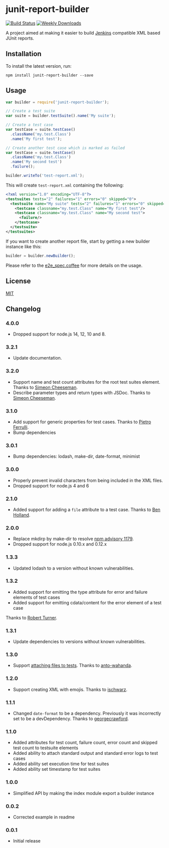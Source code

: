 # junit-report-builder

[![Build Status](https://github.com/davidparsson/junit-report-builder/workflows/CI/badge.svg)](https://github.com/davidparsson/junit-report-builder/actions?query=workflow%3ACI)
[![Weekly Downloads](https://img.shields.io/npm/dw/junit-report-builder.svg)](https://www.npmjs.com/package/junit-report-builder)

A project aimed at making it easier to build [Jenkins](http://jenkins-ci.org/) compatible XML based JUnit reports.

## Installation

To install the latest version, run:

    npm install junit-report-builder --save

## Usage

```JavaScript
var builder = require('junit-report-builder');

// Create a test suite
var suite = builder.testSuite().name('My suite');

// Create a test case
var testCase = suite.testCase()
  .className('my.test.Class')
  .name('My first test');

// Create another test case which is marked as failed
var testCase = suite.testCase()
  .className('my.test.Class')
  .name('My second test')
  .failure();

builder.writeTo('test-report.xml');
```

This will create `test-report.xml` containing the following:

```XML
<?xml version="1.0" encoding="UTF-8"?>
<testsuites tests="2" failures="1" errors="0" skipped="0">
  <testsuite name="My suite" tests="2" failures="1" errors="0" skipped="0">
    <testcase classname="my.test.Class" name="My first test"/>
    <testcase classname="my.test.Class" name="My second test">
      <failure/>
    </testcase>
  </testsuite>
</testsuites>
```

If you want to create another report file, start by getting a new
builder instance like this:

```JavaScript
builder = builder.newBuilder();
```

Please refer to the [e2e_spec.coffee](spec/e2e_spec.coffee) for more details on the usage.

## License

[MIT](LICENSE)

## Changelog

### 4.0.0

-   Dropped support for node.js 14, 12, 10 and 8.

### 3.2.1

-   Update documentation.

### 3.2.0

-   Support name and test count attributes for the root test suites element. Thanks to [Simeon Cheeseman](https://github.com/SimeonC).
-   Describe parameter types and return types with JSDoc. Thanks to [Simeon Cheeseman](https://github.com/SimeonC).

### 3.1.0

-   Add support for generic properties for test cases. Thanks to [Pietro Ferrulli](https://github.com/Pi-fe).
-   Bump dependencies

### 3.0.1

-   Bump dependencies: lodash, make-dir, date-format, minimist

### 3.0.0

-   Properly prevent invalid characters from being included in the XML files.
-   Dropped support for node.js 4 and 6

### 2.1.0

-   Added support for adding a `file` attribute to a test case. Thanks to [Ben Holland](https://github.com/hollandben).

### 2.0.0

-   Replace mkdirp by make-dir to resolve [npm advisory 1179](https://www.npmjs.com/advisories/1179).
-   Dropped support for node.js 0.10.x and 0.12.x

### 1.3.3

-   Updated lodash to a version without known vulnerabilities.

### 1.3.2

-   Added support for emitting the type attribute for error and failure elements of test cases
-   Added support for emitting cdata/content for the error element of a test case

Thanks to [Robert Turner](https://github.com/rturner-edjuster).

### 1.3.1

-   Update dependencies to versions without known vulnerabilities.

### 1.3.0

-   Support [attaching files to tests](http://kohsuke.org/2012/03/13/attaching-files-to-junit-tests/). Thanks to [anto-wahanda](https://github.com/anto-wahanda).

### 1.2.0

-   Support creating XML with emojis. Thanks to [ischwarz](https://github.com/ischwarz).

### 1.1.1

-   Changed `date-format` to be a dependency. Previously it was incorrectly set to be a devDependency. Thanks to [georgecrawford](https://github.com/georgecrawford).

### 1.1.0

-   Added attributes for test count, failure count, error count and skipped test count to testsuite elements
-   Added ability to attach standard output and standard error logs to test cases
-   Added ability set execution time for test suites
-   Added ability set timestamp for test suites

### 1.0.0

-   Simplified API by making the index module export a builder instance

### 0.0.2

-   Corrected example in readme

### 0.0.1

-   Initial release
